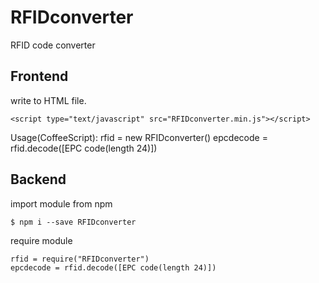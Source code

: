 # RFIDconverter
RFID code converter

## Frontend
write to HTML file.

```
<script type="text/javascript" src="RFIDconverter.min.js"></script>
```

Usage(CoffeeScript):
rfid = new RFIDconverter()
epcdecode = rfid.decode([EPC code(length 24)])

## Backend
import module from npm
```
$ npm i --save RFIDconverter
```

require module
```
rfid = require("RFIDconverter")
epcdecode = rfid.decode([EPC code(length 24)])

```
